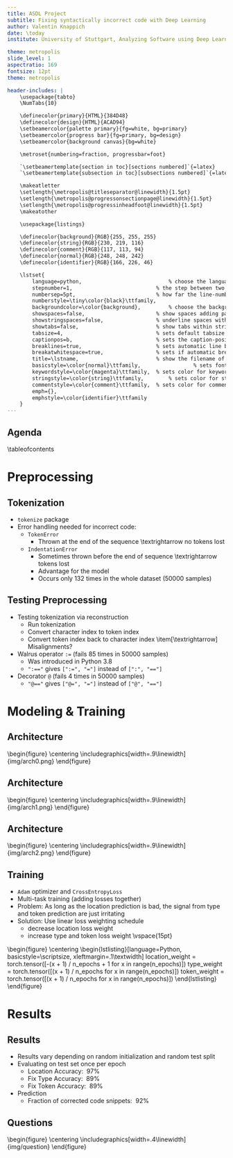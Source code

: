 ```yaml
---
title: ASDL Project
subtitle: Fixing syntactically incorrect code with Deep Learning
author: Valentin Knappich
date: \today
institute: University of Stuttgart, Analyzing Software using Deep Learning, Prof. Michael Pradel

theme: metropolis
slide_level: 1
aspectratio: 169
fontsize: 12pt
theme: metropolis

header-includes: |
    \usepackage{tabto}
    \NumTabs{10}

    \definecolor{primary}{HTML}{384D48}
    \definecolor{design}{HTML}{ACAD94}
    \setbeamercolor{palette primary}{fg=white, bg=primary}
    \setbeamercolor{progress bar}{fg=primary, bg=design}
    \setbeamercolor{background canvas}{bg=white}

    \metroset{numbering=fraction, progressbar=foot}

    `\setbeamertemplate{section in toc}[sections numbered]`{=latex}
    `\setbeamertemplate{subsection in toc}[subsections numbered]`{=latex}

    \makeatletter
    \setlength{\metropolis@titleseparator@linewidth}{1.5pt}
    \setlength{\metropolis@progressonsectionpage@linewidth}{1.5pt}
    \setlength{\metropolis@progressinheadfoot@linewidth}{1.5pt}
    \makeatother

    \usepackage{listings}

    \definecolor{background}{RGB}{255, 255, 255}
    \definecolor{string}{RGB}{230, 219, 116}
    \definecolor{comment}{RGB}{117, 113, 94}
    \definecolor{normal}{RGB}{248, 248, 242}
    \definecolor{identifier}{RGB}{166, 226, 46}

    \lstset{
        language=python,                			% choose the language of the code
        stepnumber=1,                   		% the step between two line-numbers.        
        numbersep=5pt,                  		% how far the line-numbers are from the code
        numberstyle=\tiny\color{black}\ttfamily,
        backgroundcolor=\color{background},  		% choose the background color. You must add \usepackage{color}
        showspaces=false,               		% show spaces adding particular underscores
        showstringspaces=false,         		% underline spaces within strings
        showtabs=false,                 		% show tabs within strings adding particular underscores
        tabsize=4,                      		% sets default tabsize to 2 spaces
        captionpos=b,                   		% sets the caption-position to bottom
        breaklines=true,                		% sets automatic line breaking
        breakatwhitespace=true,         		% sets if automatic breaks should only happen at whitespace
        title=\lstname,                 		% show the filename of files included with \lstinputlisting;
        basicstyle=\color{normal}\ttfamily,					% sets font style for the code
        keywordstyle=\color{magenta}\ttfamily,	% sets color for keywords
        stringstyle=\color{string}\ttfamily,		% sets color for strings
        commentstyle=\color{comment}\ttfamily,	% sets color for comments
        emph={},
        emphstyle=\color{identifier}\ttfamily
    }
---
```


## Agenda

\tableofcontents

# Preprocessing

## Tokenization

- `tokenize` package
- Error handling needed for incorrect code: 
    - `TokenError`
        - Thrown at the end of the sequence \textrightarrow no tokens lost
    - `IndentationError`
        - Sometimes thrown before the end of sequence \textrightarrow tokens lost
        - Advantage for the model
        - Occurs only 132 times in the whole dataset (50000 samples)

## Testing Preprocessing

- Testing tokenization via reconstruction
    - Run tokenization
    - Convert character index to token index
    - Convert token index back to character index
    \item[\textrightarrow] Misalignments?
- Walrus operator `:=` (fails 85 times in 50000 samples)
    - Was introduced in Python 3.8 
    - `":=="` gives `[":=", "="]` instead of `[":", "=="]`
- Decorator `@` (fails 4 times in 50000 samples)
    - `"@=="` gives `["@=", "="]` instead of `["@", "=="]`


# Modeling & Training

## Architecture

\begin{figure}
    \centering
    \includegraphics[width=.9\linewidth]{img/arch0.png}
\end{figure}

## Architecture

\begin{figure}
    \centering
    \includegraphics[width=.9\linewidth]{img/arch1.png}
\end{figure}

## Architecture

\begin{figure}
    \centering
    \includegraphics[width=.9\linewidth]{img/arch2.png}
\end{figure}

## Training

- `Adam` optimizer and `CrossEntropyLoss`
- Multi-task training (adding losses together)
- Problem: As long as the location prediction is bad, the signal from type and token prediction are just irritating
- Solution: Use linear loss weighting schedule
    - decrease location loss weight
    - increase type and token loss weight
\vspace{15pt}

\begin{figure}
\centering
\begin{lstlisting}[language=Python, basicstyle=\scriptsize, xleftmargin=.1\textwidth]
location_weight = torch.tensor([-(x + 1) / n_epochs + 1 
                                for x in range(n_epochs)])
type_weight     = torch.tensor([(x + 1) / n_epochs 
                                for x in range(n_epochs)])
token_weight    = torch.tensor([(x + 1) / n_epochs 
                                for x in range(n_epochs)])
\end{lstlisting}
\end{figure}


# Results

## Results

- Results vary depending on random initialization and random test split
- Evaluating on test set once per epoch
    - Location Accuracy: $~97\%$
    - Fix Type Accuracy: $~89\%$
    - Fix Token Accuracy: $~89\%$
- Prediction
    - Fraction of corrected code snippets: $~92\%$

## Questions

\begin{figure}
\centering
\includegraphics[width=.4\linewidth]{img/question}
\end{figure}